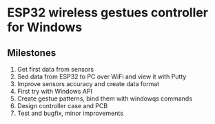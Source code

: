 # ESP32 wireless gestues controller for Windows
## Milestones
1. Get first data from sensors
2. Sed data from ESP32 to PC over WiFi and view it with Putty
3. Improve sensors accuracy and create data format
4. First try with Windows API
5. Create gestue patterns, bind them with windowqs commands
6. Design controller case and PCB
7. Test and bugfix, minor improvements
